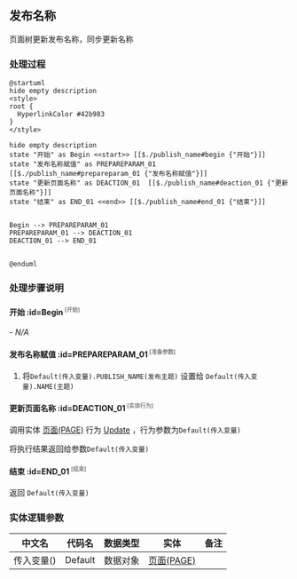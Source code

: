 ## 发布名称 <!-- {docsify-ignore-all} -->

   页面树更新发布名称，同步更新名称

### 处理过程

```plantuml
@startuml
hide empty description
<style>
root {
  HyperlinkColor #42b983
}
</style>

hide empty description
state "开始" as Begin <<start>> [[$./publish_name#begin {"开始"}]]
state "发布名称赋值" as PREPAREPARAM_01  [[$./publish_name#prepareparam_01 {"发布名称赋值"}]]
state "更新页面名称" as DEACTION_01  [[$./publish_name#deaction_01 {"更新页面名称"}]]
state "结束" as END_01 <<end>> [[$./publish_name#end_01 {"结束"}]]


Begin --> PREPAREPARAM_01
PREPAREPARAM_01 --> DEACTION_01
DEACTION_01 --> END_01


@enduml
```


### 处理步骤说明

#### 开始 :id=Begin<sup class="footnote-symbol"> <font color=gray size=1>[开始]</font></sup>



*- N/A*
#### 发布名称赋值 :id=PREPAREPARAM_01<sup class="footnote-symbol"> <font color=gray size=1>[准备参数]</font></sup>



1. 将`Default(传入变量).PUBLISH_NAME(发布主题)` 设置给  `Default(传入变量).NAME(主题)`

#### 更新页面名称 :id=DEACTION_01<sup class="footnote-symbol"> <font color=gray size=1>[实体行为]</font></sup>



调用实体 [页面(PAGE)](module/Wiki/article_page.md) 行为 [Update](module/Wiki/article_page#行为) ，行为参数为`Default(传入变量)`

将执行结果返回给参数`Default(传入变量)`

#### 结束 :id=END_01<sup class="footnote-symbol"> <font color=gray size=1>[结束]</font></sup>



返回 `Default(传入变量)`



### 实体逻辑参数

|    中文名   |    代码名    |  数据类型    |  实体   |备注 |
| --------| --------| -------- | -------- | --------   |
|传入变量(<i class="fa fa-check"/></i>)|Default|数据对象|[页面(PAGE)](module/Wiki/article_page.md)||
